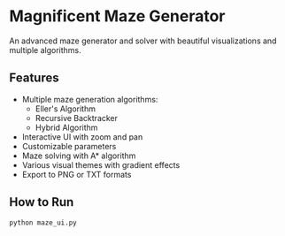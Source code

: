 # Magnificent Maze Generator

An advanced maze generator and solver with beautiful visualizations and multiple algorithms.

## Features

- Multiple maze generation algorithms:
  - Eller's Algorithm
  - Recursive Backtracker
  - Hybrid Algorithm
- Interactive UI with zoom and pan
- Customizable parameters
- Maze solving with A* algorithm
- Various visual themes with gradient effects
- Export to PNG or TXT formats

## How to Run

```python
python maze_ui.py